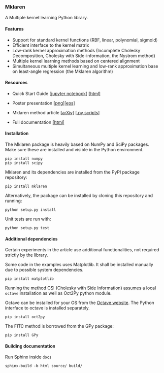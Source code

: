 ### Mklaren

A Multiple kernel learning Python library.


#### Features
* Support for standard kernel functions (RBF, linear, polynomial, sigmoid)
* Efficient interface to the kernel matrix
* Low-rank kernel approximation methods (Incomplete Cholesky Decomposition, Cholesky with Side-information, the Nystrom method)
* Multiple kernel learning methods based on centered alignment
* Simultaneous multiple kernel learning and low-rank approximation base on least-angle regression (the Mklaren algorithm)


#### Resources

* Quick Start Guide [[jupyter notebook]](https://cdn.rawgit.com/mstrazar/mklaren/master/docs/quick_start.ipynb) [[html]](https://cdn.rawgit.com/mstrazar/mklaren/master/docs/quick_start.html)

* Poster presentation [[png]](https://cdn.rawgit.com/mstrazar/mklaren/master/docs/poster.png)[[eps]](https://cdn.rawgit.com/mstrazar/mklaren/master/docs/poster.eps)

* Mklaren method article [[arXiv]](http://arxiv.org/abs/1601.04366) [[.py scripts]](https://github.com/mstrazar/mklaren/wiki/Experiments-in-the-Mklaren-article)

* Full documentation [[html]](https://cdn.rawgit.com/mstrazar/mklaren/master/docs/build/html/index.html)

#### Installation


The Mklaren package is heavily based on NumPy and SciPy packages. Make sure these are installed and visible in the
Python environment.

    pip install numpy
    pip install scipy

Mklaren and its dependencies are installed from the PyPI package repository:

    pip install mklaren

Alternatively, the package can be installed by cloning this repository and running:

    python setup.py install

Unit tests are run with:

    python setup.py test


#### Additional dependencies

Certain experiments in the article use additional functionalities, not required strictly by the library.

Some code in the examples uses Matplotlib. It shall be installed manually due to possible system dependencies.

    pip install matplotlib

Running the method CSI (Cholesky with Side Information) assumes a local `octave`
installation as well as Oct2Py python module.

Octave can be installed for your OS from the [Octave website](https://www.gnu.org/software/octave/).
The Python interface to octave is installed separately.

    pip install oct2py

The FITC method is borrowed from the GPy package:

    pip install GPy


#### Building documentation

Run Sphinx inside `docs`

    sphinx-build -b html source/ build/
